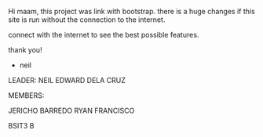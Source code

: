 Hi maam, this project was link with bootstrap. there is a huge changes if this site is run without the connection to the internet. 

connect with the internet to see the best possible features.

thank you!

- neil

LEADER:
NEIL EDWARD DELA CRUZ

MEMBERS: 

JERICHO BARREDO
RYAN FRANCISCO

BSIT3 B